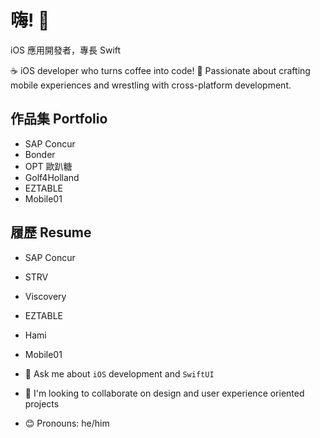# 嗨! 👋

iOS 應用開發者，專長 Swift 

☕ iOS developer who turns coffee into code! 📱 Passionate about crafting mobile experiences and wrestling with cross-platform development.

## 作品集 Portfolio

- SAP Concur
- Bonder
- OPT 歐趴糖
- Golf4Holland
- EZTABLE
- Mobile01

## 履歷 Resume

- SAP Concur 
- STRV 
- Viscovery 
- EZTABLE 
- Hami
- Mobile01 


- 💬 Ask me about `iOS` development and `SwiftUI`
- 🤝 I'm looking to collaborate on design and user experience oriented projects
- 😊 Pronouns: he/him
